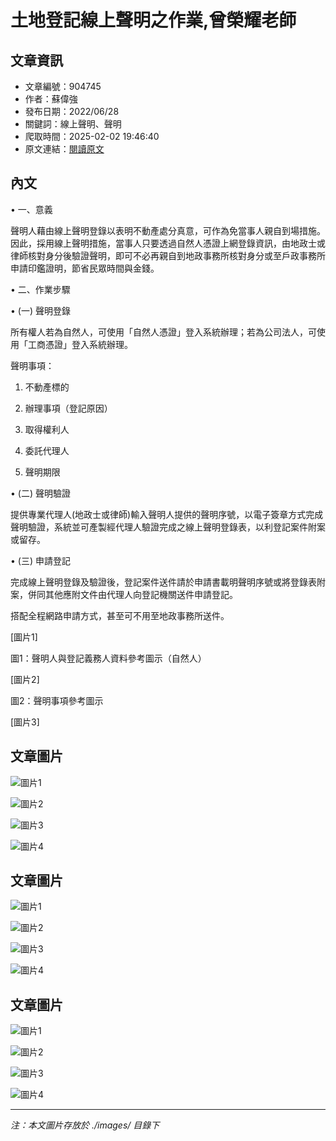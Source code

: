 # 土地登記線上聲明之作業,曾榮耀老師

## 文章資訊
- 文章編號：904745
- 作者：蘇偉強
- 發布日期：2022/06/28
- 關鍵詞：線上聲明、聲明
- 爬取時間：2025-02-02 19:46:40
- 原文連結：[閱讀原文](https://real-estate.get.com.tw/Columns/detail.aspx?no=904745)

## 內文
• 一、意義

聲明人藉由線上聲明登錄以表明不動產處分真意，可作為免當事人親自到場措施。因此，採用線上聲明措施，當事人只要透過自然人憑證上網登錄資訊，由地政士或律師核對身分後驗證聲明，即可不必再親自到地政事務所核對身分或至戶政事務所申請印鑑證明，節省民眾時間與金錢。

• 二、作業步驟

• (一) 聲明登錄

所有權人若為自然人，可使用「自然人憑證」登入系統辦理；若為公司法人，可使用「工商憑證」登入系統辦理。

聲明事項：

1. 不動產標的

2. 辦理事項（登記原因）

3. 取得權利人

4. 委託代理人

5. 聲明期限

• (二) 聲明驗證

提供專業代理人(地政士或律師)輸入聲明人提供的聲明序號，以電子簽章方式完成聲明驗證，系統並可產製經代理人驗證完成之線上聲明登錄表，以利登記案件附案或留存。

• (三) 申請登記

完成線上聲明登錄及驗證後，登記案件送件請於申請書載明聲明序號或將登錄表附案，併同其他應附文件由代理人向登記機關送件申請登記。

搭配全程網路申請方式，甚至可不用至地政事務所送件。

[圖片1]

圖1：聲明人與登記義務人資料參考圖示（自然人）

[圖片2]

圖2：聲明事項參考圖示

[圖片3]

## 文章圖片

![圖片1](./images/904745_b542a094.png)

![圖片2](./images/904745_6b2e2acd.png)

![圖片3](./images/904745_d7098ac6.png)

![圖片4](./images/904745_62e148b2.png)

## 文章圖片

![圖片1](./images/904745_b542a094.png)

![圖片2](./images/904745_6b2e2acd.png)

![圖片3](./images/904745_d7098ac6.png)

![圖片4](./images/904745_62e148b2.png)

## 文章圖片

![圖片1](./images/904745_b542a094.png)

![圖片2](./images/904745_6b2e2acd.png)

![圖片3](./images/904745_d7098ac6.png)

![圖片4](./images/904745_62e148b2.png)


---
*注：本文圖片存放於 ./images/ 目錄下*
